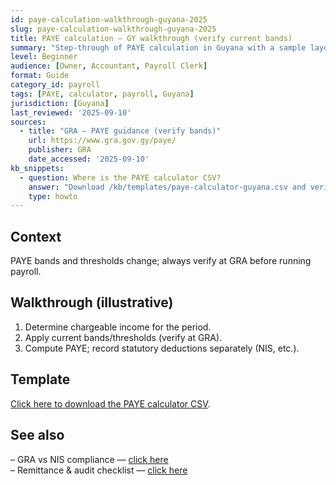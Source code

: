 ```yaml
---
id: paye-calculation-walkthrough-guyana-2025
slug: paye-calculation-walkthrough-guyana-2025
title: PAYE calculation — GY walkthrough (verify current bands)
summary: "Step-through of PAYE calculation in Guyana with a sample layout. Includes a CSV calculator; always verify current bands at GRA."
level: Beginner
audience: [Owner, Accountant, Payroll Clerk]
format: Guide
category_id: payroll
tags: [PAYE, calculator, payroll, Guyana]
jurisdiction: [Guyana]
last_reviewed: '2025-09-10'
sources:
  - title: "GRA — PAYE guidance (verify bands)"
    url: https://www.gra.gov.gy/paye/
    publisher: GRA
    date_accessed: '2025-09-10'
kb_snippets:
  - question: Where is the PAYE calculator CSV?
    answer: "Download /kb/templates/paye-calculator-guyana.csv and verify bands at the GRA site."
    type: howto
---
```


## Context
PAYE bands and thresholds change; always verify at GRA before running payroll.

## Walkthrough (illustrative)
1) Determine chargeable income for the period.  
2) Apply current bands/thresholds (verify at GRA).  
3) Compute PAYE; record statutory deductions separately (NIS, etc.).

## Template
[Click here to download the PAYE calculator CSV](/kb/templates/paye-calculator-guyana.csv).

## See also
– GRA vs NIS compliance — [click here](/kb/payroll-gra-vs-nis-compliance-deep-dive-guyana)  
– Remittance & audit checklist — [click here](/kb/payroll-gra-vs-nis-remittance-audit-checklist-guyana)

